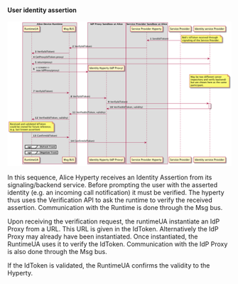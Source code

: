 #### User identity assertion 

![Figure @runtime-ident-man-user-identity-assertion-diagram: User identity assertion sequence diagram](user-identity-assertion.png)

In this sequence, Alice Hyperty receives an Identity Assertion from its signaling/backend service.
Before prompting the user with the asserted identity (e.g. an incoming call notification) it must be verified.
The hyperty thus uses the Verification API to ask the runtime to verify the received assertion. Communication 
with the Runtime is done through the Msg bus. 

Upon receiving the verification request, the runtimeUA instantiate an IdP Proxy from a URL. This URL is given 
in the IdToken. Alternatively the IdP Proxy may already have been instantiated. Once instantiated, the RuntimeUA
uses it to verify the IdToken. Communication with the IdP Proxy is also done through the Msg bus. 

If the IdToken is validated, the RuntimeUA confirms the validity to the Hyperty. 

